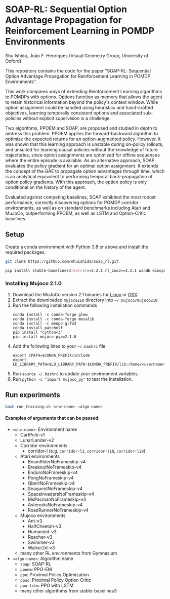 # SOAP-RL: Sequential Option Advantage Propagation for Reinforcement Learning in POMDP Environments
Shu Ishida, João F. Henriques (Visual Geometry Group, University of Oxford)

This repository contains the code for the paper "SOAP-RL: Sequential Option Advantage Propagation for Reinforcement Learning in POMDP Environments".

This work compares ways of extending Reinforcement Learning algorithms to POMDPs with options. 
Options function as memory that allows the agent to retain historical information beyond the policy's context window. 
While option assignment could be handled using heuristics and hand-crafted objectives, learning temporally consistent options and associated sub-policies without explicit supervision is a challenge. 

Two algorithms, PPOEM and SOAP, are proposed and studied in depth to address this problem. 
PPOEM applies the forward-backward algorithm to optimize the expected returns for an option-augmented policy. 
However, it was shown that this learning approach is unstable during on-policy rollouts, and unsuited for learning causal policies without the knowledge of future trajectories, since option assignments are optimized for offline sequences where the entire episode is available. 
As an alternative approach, SOAP evaluates the policy gradient for an optimal option assignment. 
It extends the concept of the GAE to propagate option advantages through time, which is an analytical equivalent to performing temporal back-propagation of option policy gradients. 
With this approach, the option policy is only conditional on the history of the agent.

Evaluated against competing baselines, SOAP exhibited the most robust performance, correctly discovering options for POMDP corridor environments, as well as on standard benchmarks including Atari and MuJoCo, outperforming PPOEM, as well as LSTM and Option-Critic baselines. 

## Setup

Create a conda environment with Python 3.8 or above and install the required packages:

```bash
git clone https://github.com/shuishida/soap_rl.git

pip install stable-baselines3[extra]==2.2.1 rl_zoo3==2.2.1 wandb einops
```

### Installing Mujoco 2.1.0

1. Download the MuJoCo version 2.1 binaries for [Linux](https://mujoco.org/download/mujoco210-linux-x86_64.tar.gz) or [OSX](https://mujoco.org/download/mujoco210-macos-x86_64.tar.gz).
2. Extract the downloaded `mujoco210` directory into `~/.mujoco/mujoco210`.
3. Run the following installation commands
    ```
    conda install -c conda-forge glew
    conda install -c conda-forge mesalib
    conda install -c menpo glfw3
    conda install patchelf
    pip install "cython<3"
    pip install mujoco-py==2.1.0
    ```
4. Add the following lines to your `~/.bashrc` file:
    ```
    export CPATH=$CONDA_PREFIX/include
    export LD_LIBRARY_PATH=$LD_LIBRARY_PATH:$CONDA_PREFIX/lib:/home/<username>/.mujoco/mujoco210/bin
    ```
5. Run `source ~/.bashrc` to update your environment variables.
6. Run `python -c "import mujoco_py"` to test the installation.

## Run experiments

```bash
bash run_training.sh <env-name> <algo-name>
```

#### Examples of arguments that can be passed:

- `<env-name>`: Environment name
  - CartPole-v1
  - LunarLander-v2
  - Corridor environments
    - corridor-l<length> (e.g. `corridor-l3`, `corridor-l10`, `corridor-l20`)
  - Atari environments
    - BeamRiderNoFrameskip-v4
    - BreakoutNoFrameskip-v4
    - EnduroNoFrameskip-v4
    - PongNoFrameskip-v4
    - QbertNoFrameskip-v4
    - SeaquestNoFrameskip-v4
    - SpaceInvadersNoFrameskip-v4
    - MsPacmanNoFrameskip-v4
    - AsteroidsNoFrameskip-v4 
    - RoadRunnerNoFrameskip-v4
  - Mujoco environments
    - Ant-v3
    - HalfCheetah-v3
    - Humanoid-v3
    - Reacher-v3
    - Swimmer-v3
    - Walker2d-v3
  - many other RL environments from Gymnasium
- `<algo-name>`: Algorithm name
  - `soap`: SOAP-RL
  - `ppoem`: PPO-EM
  - `ppo`: Proximal Policy Optimization
  - `ppoc`: Proximal Policy Option Critic
  - `ppo-lstm`: PPO with LSTM
  - many other algorithms from stable-baselines3
